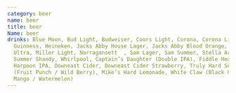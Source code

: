 ```yaml
---
category: beer
name: beer
title: beer
Name: beer
drinks: Blue Moon, Bud Light, Budweiser, Coors Light, Corona, Corona Light,
  Guinness, Heineken, Jacks Abby House Lager, Jacks Abby Blood Orange, Michelob
  Ultra, Miller Light, Narragansett  , Sam Lager, Sam Summer, Stella Artois,
  Summer Shandy, Whirlpool, Captain’s Daughter (Double IPA), Fiddle Head IPA,
  Harpoon IPA, Downeast Cider, Downeast Cider Strawberry, Truly Hard Seltzer
  (Fruit Punch / Wild Berry), Mike’s Hard Lemonade, White Claw (Black Cherry /
  Mango / Watermelon)
---
```

